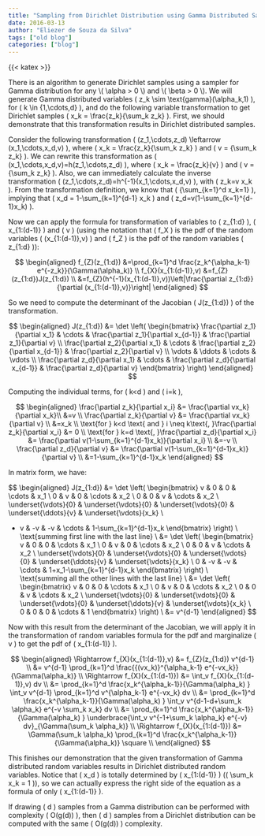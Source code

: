 ```yaml
---
title: "Sampling from Dirichlet Distribution using Gamma Distributed Samples"
date: 2016-03-13
author: "Eliezer de Souza da Silva"
tags: ["old blog"]
categories: ["blog"]
---
```

{{< katex >}}

There is an algorithm to generate Dirichlet samples using a sampler for Gamma distribution for any \\( \alpha > 0 \\) and \\( \beta > 0 \\). We will generate Gamma distributed variables \( z_k \sim \text{gamma}(\alpha_k,1) \), for \( k \in \{1,\cdots,d\} \), and do the following variable transformation to get Dirichlet samples \( x_k = \frac{z_k}{\sum_k z_k} \). First, we should demonstrate that this transformation results in Dirichlet distributed samples.

Consider the following transformation \( (z_1,\cdots,z_d) \leftarrow (x_1,\cdots,x_d,v) \), where \( x_k = \frac{z_k}{\sum_k z_k} \) and \( v = {\sum_k z_k} \). We can rewrite this transformation as \( (x_1,\cdots,x_d,v)=h(z_1,\cdots,z_d) \), where \( x_k = \frac{z_k}{v} \) and \( v = {\sum_k z_k} \). Also, we can immediately calculate the inverse transformation \( (z_1,\cdots,z_d)=h^{-1}(x_1,\cdots,x_d,v) \), with \( z_k=v x_k \). From the transformation definition, we know that \( {\sum_{k=1}^d x_k=1} \), implying that \( x_d = 1-\sum_{k=1}^{d-1} x_k \) and \( z_d=v(1-\sum_{k=1}^{d-1}x_k) \).

Now we can apply the formula for transformation of variables to \( z_{1:d} \), \( x_{1:(d-1)} \) and \( v \) (using the notation that \( f_X \) is the pdf of the random variables \( (x_{1:(d-1)},v) \) and \( f_Z \) is the pdf of the random variables \( z_{1:d} \)):

$$
\begin{aligned}
f_{Z}(z_{1:d}) &=\prod_{k=1}^d \frac{z_k^{\alpha_k-1} e^{-z_k}}{\Gamma(\alpha_k)} \\
f_{X}(x_{1:(d-1)},v) &=f_{Z}(z_{1:d})J(z_{1:d}) \\
&=f_{Z}(h^{-1}(x_{1:(d-1)},v))\left|\frac{\partial z_{1:d}}{\partial (x_{1:(d-1)},v)}\right|
\end{aligned}
$$

So we need to compute the determinant of the Jacobian \( J(z_{1:d}) \) of the transformation.

$$
\begin{aligned}
J(z_{1:d}) &= \det \left( \begin{bmatrix}
\frac{\partial z_1}{\partial x_1} & \cdots & \frac{\partial z_1}{\partial x_{d-1}} & \frac{\partial z_1}{\partial v} \\
\frac{\partial z_2}{\partial x_1} & \cdots & \frac{\partial z_2}{\partial x_{d-1}} & \frac{\partial z_2}{\partial v} \\
\vdots & \ddots & \cdots & \vdots \\
\frac{\partial z_d}{\partial x_1} & \cdots & \frac{\partial z_d}{\partial x_{d-1}} & \frac{\partial z_d}{\partial v}
\end{bmatrix} \right)
\end{aligned}
$$

Computing the individual terms, for \( k<d \) and \( i=k \),

$$
\begin{aligned}
\frac{\partial z_k}{\partial x_i} &= \frac{\partial vx_k}{\partial x_k}\\
&=v \\
\frac{\partial z_k}{\partial v} &= \frac{\partial vx_k}{\partial v} \\
&=x_k \\
\text{for } k<d \text{ and } i \neq k\text{, }\frac{\partial z_k}{\partial x_i} &= 0 \\
\text{for } k=d \text{, }\frac{\partial z_d}{\partial x_i} &= \frac{\partial v(1-\sum_{k=1}^{d-1}x_k)}{\partial x_i} \\
&=-v \\
\frac{\partial z_d}{\partial v} &= \frac{\partial v(1-\sum_{k=1}^{d-1}x_k)}{\partial v} \\
&=1-\sum_{k=1}^{d-1}x_k
\end{aligned}
$$

In matrix form, we have:

$$
\begin{aligned}
J(z_{1:d}) &= \det \left( \begin{bmatrix}
v & 0 & 0 & \cdots & x_1 \\
0 & v & 0 & \cdots & x_2 \\
0 & 0 & v & \cdots & x_2 \\
\underset{\vdots}{0} & \underset{\vdots}{0} & \underset{\vdots}{0} & \underset{\ddots}{v} & \underset{\vdots}{x_k} \\
- v & -v & -v & \cdots & 1-\sum_{k=1}^{d-1}x_k
\end{bmatrix} \right) \\
\text{summing first line with the last line} \\
&= \det \left( \begin{bmatrix}
v & 0 & 0 & \cdots & x_1 \\
0 & v & 0 & \cdots & x_2 \\
0 & 0 & v & \cdots & x_2 \\
\underset{\vdots}{0} & \underset{\vdots}{0} & \underset{\vdots}{0} & \underset{\ddots}{v} & \underset{\vdots}{x_k} \\
0 & -v & -v & \cdots & 1+x_1-\sum_{k=1}^{d-1}x_k
\end{bmatrix} \right) \\
\text{summing all the other lines with the last line} \\
&= \det \left( \begin{bmatrix}
v & 0 & 0 & \cdots & x_1 \\
0 & v & 0 & \cdots & x_2 \\
0 & 0 & v & \cdots & x_2 \\
\underset{\vdots}{0} & \underset{\vdots}{0} & \underset{\vdots}{0} & \underset{\ddots}{v} & \underset{\vdots}{x_k} \\
0 & 0 & 0 & \cdots & 1
\end{bmatrix} \right) \\
&= v^{d-1}
\end{aligned}
$$

Now with this result from the determinant of the Jacobian, we will apply it in the transformation of random variables formula for the pdf and marginalize \( v \) to get the pdf of \( x_{1:(d-1)} \).

$$
\begin{aligned}
\Rightarrow f_{X}(x_{1:(d-1)},v) &= f_{Z}(z_{1:d}) v^{d-1} \\
&= v^{d-1} \prod_{k=1}^d \frac{{(vx_k)}^{\alpha_k-1} e^{-vx_k}}{\Gamma(\alpha_k)} \\
\Rightarrow f_{X}(x_{1:(d-1)}) &= \int_v f_{X}(x_{1:(d-1)},v) dv \\
&= \prod_{k=1}^d \frac{x_k^{\alpha_k-1}}{\Gamma(\alpha_k) } \int_v v^{d-1} \prod_{k=1}^d v^{\alpha_k-1} e^{-vx_k} dv \\
&= \prod_{k=1}^d \frac{x_k^{\alpha_k-1}}{\Gamma(\alpha_k) } \int_v v^{d-1-d+\sum_k \alpha_k} e^{-v \sum_k x_k} dv \\
&= \prod_{k=1}^d \frac{x_k^{\alpha_k-1}}{\Gamma(\alpha_k) } \underbrace{\int_v v^{-1+\sum_k \alpha_k} e^{-v} dv}_{\Gamma(\sum_k \alpha_k)} \\
\Rightarrow f_{X}(x_{1:(d-1)}) &= \Gamma(\sum_k \alpha_k) \prod_{k=1}^d \frac{x_k^{\alpha_k-1}}{\Gamma(\alpha_k)} \square \\
\end{aligned}
$$

This finishes our demonstration that the given transformation of Gamma distributed random variables results in Dirichlet distributed random variables. Notice that \( x_d \) is totally determined by \( x_{1:(d-1)} \) (\( \sum_k x_k = 1 \)), so we can actually express the right side of the equation as a formula of only \( x_{1:(d-1)} \).

If drawing \( d \) samples from a Gamma distribution can be performed with complexity \( O(g(d)) \), then \( d \) samples from a Dirichlet distribution can be computed with the same \( O(g(d)) \) complexity.
